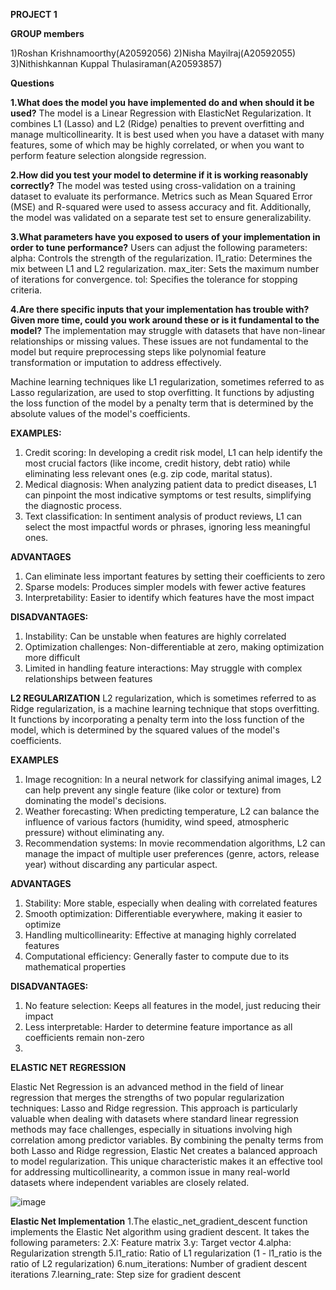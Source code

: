 **PROJECT 1**

**GROUP members**

1)Roshan Krishnamoorthy(A20592056)
2)Nisha Mayilraj(A20592055)
3)Nithishkannan Kuppal Thulasiraman(A20593857)


**Questions**

**1.What does the model you have implemented do and when should it be used?**
The model is a Linear Regression with ElasticNet Regularization. It combines L1 (Lasso) and L2 (Ridge) penalties to prevent overfitting and manage multicollinearity. It is best used when you have a dataset with many features, some of which may be highly correlated, or when you want to perform feature selection alongside regression.

**2.How did you test your model to determine if it is working reasonably correctly?**
The model was tested using cross-validation on a training dataset to evaluate its performance. Metrics such as Mean Squared Error (MSE) and R-squared were used to assess accuracy and fit. Additionally, the model was validated on a separate test set to ensure generalizability.

**3.What parameters have you exposed to users of your implementation in order to tune performance?**
Users can adjust the following parameters:
alpha: Controls the strength of the regularization.
l1_ratio: Determines the mix between L1 and L2 regularization.
max_iter: Sets the maximum number of iterations for convergence.
tol: Specifies the tolerance for stopping criteria.

**4.Are there specific inputs that your implementation has trouble with? Given more time, could you work around these or is it fundamental to the model?**
The implementation may struggle with datasets that have non-linear relationships or missing values. These issues are not fundamental to the model but require preprocessing steps like polynomial feature transformation or imputation to address effectively.


Machine learning techniques like L1 regularization, sometimes referred to as Lasso regularization, are used to stop overfitting. It functions by adjusting the loss function of the model by a penalty term that is determined by the absolute values of the model's coefficients.

**EXAMPLES:**

1.	Credit scoring: In developing a credit risk model, L1 can help identify the most crucial factors (like income, credit history, debt ratio) while eliminating less relevant ones (e.g. zip code, marital status).
2.	Medical diagnosis: When analyzing patient data to predict diseases, L1 can pinpoint the most indicative symptoms or test results, simplifying the diagnostic process.
3.	Text classification: In sentiment analysis of product reviews, L1 can select the most impactful words or phrases, ignoring less meaningful ones.

**ADVANTAGES**
1.	Can eliminate less important features by setting their coefficients to zero
2.	Sparse models: Produces simpler models with fewer active features
3.	Interpretability: Easier to identify which features have the most impact

**DISADVANTAGES:**
1.	Instability: Can be unstable when features are highly correlated
2.	Optimization challenges: Non-differentiable at zero, making optimization more difficult
3.	Limited in handling feature interactions: May struggle with complex relationships between features

**L2 REGULARIZATION**
L2 regularization, which is sometimes referred to as Ridge regularization, is a machine learning technique that stops overfitting. It functions by incorporating a penalty term into the loss function of the model, which is determined by the squared values of the model's coefficients.

**EXAMPLES**
1.	Image recognition: In a neural network for classifying animal images, L2 can help prevent any single feature (like color or texture) from dominating the model's decisions.
2.	Weather forecasting: When predicting temperature, L2 can balance the influence of various factors (humidity, wind speed, atmospheric pressure) without eliminating any.
3.	Recommendation systems: In movie recommendation algorithms, L2 can manage the impact of multiple user preferences (genre, actors, release year) without discarding any particular aspect.

**ADVANTAGES**
1.	Stability: More stable, especially when dealing with correlated features
2.	Smooth optimization: Differentiable everywhere, making it easier to optimize
3.	Handling multicollinearity: Effective at managing highly correlated features
4.	Computational efficiency: Generally faster to compute due to its mathematical properties

**DISADVANTAGES:**
1.	No feature selection: Keeps all features in the model, just reducing their impact
2.	Less interpretable: Harder to determine feature importance as all coefficients remain non-zero
3.	
**ELASTIC NET REGRESSION**

Elastic Net Regression is an advanced method in the field of linear regression that merges the strengths of two popular regularization techniques: Lasso and Ridge regression. This approach is particularly valuable when dealing with datasets where standard linear regression methods may face challenges, especially in situations involving high correlation among predictor variables. By combining the penalty terms from both Lasso and Ridge regression, Elastic Net creates a balanced approach to model regularization. This unique characteristic makes it an effective tool for addressing multicollinearity, a common issue in many real-world datasets where independent variables are closely related.

![image](https://github.com/user-attachments/assets/c525f182-a273-42c6-a1e5-5897d4c879e8)


**Elastic Net Implementation**
1.The elastic_net_gradient_descent function implements the Elastic Net algorithm using gradient descent. It takes the following parameters:
2.X: Feature matrix
3.y: Target vector
4.alpha: Regularization strength
5.l1_ratio: Ratio of L1 regularization (1 - l1_ratio is the ratio of L2 regularization)
6.num_iterations: Number of gradient descent iterations
7.learning_rate: Step size for gradient descent



